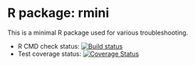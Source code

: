 # R package: rmini

This is a minimal R package used for various troubleshooting.

* R CMD check status: <a
  href="https://travis-ci.org/HenrikBengtsson/rmini"><img
  src="https://travis-ci.org/HenrikBengtsson/rmini.svg?branch=master"
  alt="Build status"></a>
* Test coverage status: <a
  href='https://coveralls.io/r/HenrikBengtsson/rmini?branch=develop'><img
  src='https://coveralls.io/repos/HenrikBengtsson/rmini/badge.png?branch=develop'
  alt='Coverage Status' /></a> 

